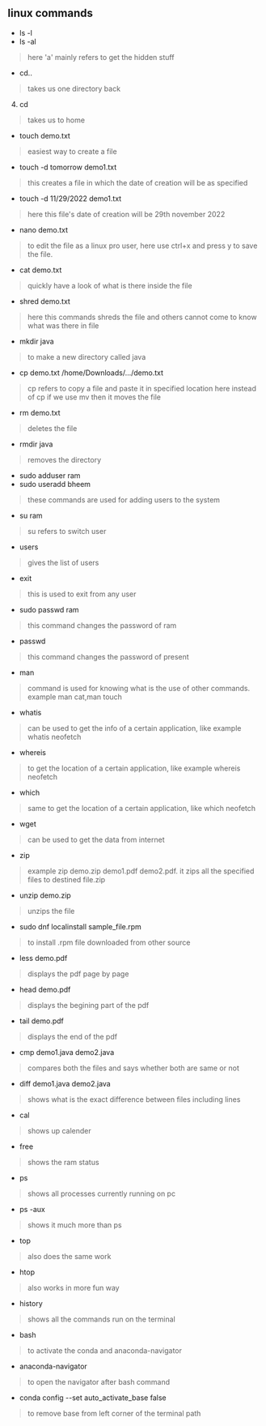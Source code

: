 ## linux commands
* ls -l
* ls -al
>here 'a' mainly refers to get the hidden stuff
* cd..
>takes us one directory back
4. cd
>takes us to home
* touch demo.txt
>easiest way to create a file
* touch -d tomorrow demo1.txt
> this creates a file in which the date of creation will be as specified
* touch -d 11/29/2022 demo1.txt
> here this file's date of creation will be 29th november 2022
* nano demo.txt
> to edit the file as a linux pro user, here use ctrl+x and press y to save the file.
* cat demo.txt
> quickly have a look of what is there inside the file
* shred demo.txt
> here this commands shreds the file and others cannot come to know what was there in file
* mkdir java
> to make a new directory called java
* cp demo.txt /home/Downloads/.../demo.txt
> cp refers to copy a file and paste it in specified location
> here instead of cp if we use mv then it moves the file
* rm demo.txt
> deletes the file
* rmdir java
> removes the directory
* sudo adduser ram
* sudo useradd bheem
> these commands are used for adding users to the system
* su ram
> su refers to switch user 
* users
> gives the list of users
* exit
> this is used to exit from any user
* sudo passwd ram
> this command changes the password of ram
* passwd
> this command changes the password of present
* man 
> command is used for knowing what is the use of other commands. example man cat,man touch
* whatis
> can be used to get the info of a certain application, like example whatis neofetch
* whereis
> to get the location of a certain application, like example whereis neofetch
* which
> same to get the location of a certain application, like which neofetch
* wget
> can be used to get the data from internet
* zip
> example zip demo.zip demo1.pdf demo2.pdf. it zips all the specified files to destined file.zip
* unzip demo.zip
> unzips the file
* sudo dnf localinstall sample_file.rpm
> to install .rpm file downloaded from other source
* less demo.pdf
> displays the pdf page by page
* head demo.pdf
> displays the begining part of the pdf
* tail demo.pdf
> displays the end of the pdf
* cmp demo1.java demo2.java
> compares both the files and says whether both are same or not
* diff demo1.java demo2.java
> shows what is the exact difference between files including lines
* cal
> shows up calender
* free
> shows the ram status
* ps 
> shows all processes currently running on pc
* ps -aux
> shows it much more than ps
* top
> also does the same work
* htop
> also works in more fun way
* history
> shows all the commands run on the terminal
* bash
> to activate the conda and anaconda-navigator
* anaconda-navigator
> to open the navigator after bash command
* conda config --set auto_activate_base false
> to remove base from left corner of the terminal path